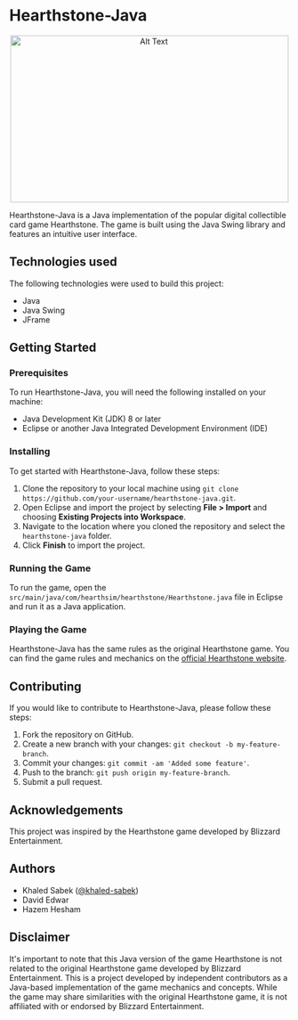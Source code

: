 
# Hearthstone-Java

<p align="center">
<img src="finalcompressed.gif" alt="Alt Text" width="500" height="300">
</p>

Hearthstone-Java is a Java implementation of the popular digital collectible card game Hearthstone. The game is built using the Java Swing library and features an intuitive user interface.

## Technologies used

The following technologies were used to build this project:

- Java
- Java Swing
- JFrame

## Getting Started

### Prerequisites

To run Hearthstone-Java, you will need the following installed on your machine:

- Java Development Kit (JDK) 8 or later
- Eclipse or another Java Integrated Development Environment (IDE)

### Installing

To get started with Hearthstone-Java, follow these steps:

1. Clone the repository to your local machine using `git clone https://github.com/your-username/hearthstone-java.git`.
2. Open Eclipse and import the project by selecting **File > Import** and choosing **Existing Projects into Workspace**.
3. Navigate to the location where you cloned the repository and select the `hearthstone-java` folder.
4. Click **Finish** to import the project.

### Running the Game

To run the game, open the `src/main/java/com/hearthsim/hearthstone/Hearthstone.java` file in Eclipse and run it as a Java application.

### Playing the Game

Hearthstone-Java has the same rules as the original Hearthstone game. You can find the game rules and mechanics on the [official Hearthstone website](https://playhearthstone.com/en-us/gameplay/guide/).

## Contributing

If you would like to contribute to Hearthstone-Java, please follow these steps:

1. Fork the repository on GitHub.
2. Create a new branch with your changes: `git checkout -b my-feature-branch`.
3. Commit your changes: `git commit -am 'Added some feature'`.
4. Push to the branch: `git push origin my-feature-branch`.
5. Submit a pull request.

## Acknowledgements

This project was inspired by the Hearthstone game developed by Blizzard Entertainment.

## Authors

- Khaled Sabek ([@khaled-sabek](https://github.com/khaled-sabek))
- David Edwar
- Hazem Hesham

## Disclaimer

It's important to note that this Java version of the game Hearthstone is not related to the original Hearthstone game developed by Blizzard Entertainment. This is a project developed by independent contributors as a Java-based implementation of the game mechanics and concepts. While the game may share similarities with the original Hearthstone game, it is not affiliated with or endorsed by Blizzard Entertainment.
